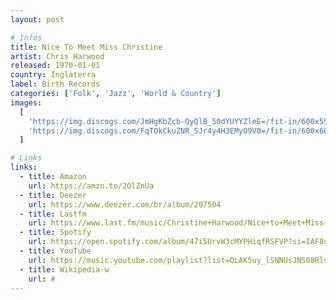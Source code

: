 ```yaml
---
layout: post

# Infos
title: Nice To Meet Miss Christine
artist: Chris Harwood
released: 1970-01-01
country: Inglaterra
label: Birth Records
categories: ['Folk', 'Jazz', 'World & Country']
images:
  [
    'https://img.discogs.com/JmHgKbZcb-QyQlB_50dYUYYZleE=/fit-in/600x590/filters:strip_icc():format(jpeg):mode_rgb():quality(90)/discogs-images/R-4721409-1402775874-2279.jpeg.jpg',
    'https://img.discogs.com/FqTOkCkuZNR_SJr4y4H3EMyO9V0=/fit-in/600x602/filters:strip_icc():format(jpeg):mode_rgb():quality(90)/discogs-images/R-4721409-1579522199-9409.jpeg.jpg',
  ]

# Links
links:
  - title: Amazon
    url: https://amzn.to/2OlZnUa
  - title: Deezer
    url: https://www.deezer.com/br/album/207504
  - title: Lastfm
    url: https://www.last.fm/music/Christine+Harwood/Nice+to+Meet+Miss+Christine
  - title: Spotify
    url: https://open.spotify.com/album/47i5UrvW3cMYPHiqfRSFVP?si=IAF8u17KQvuVZz6Nj1DpLQ
  - title: YouTube
    url: https://music.youtube.com/playlist?list=OLAK5uy_lSNNUsJNS08Rlsjp8RYs6d_UnWTXGfGQM
  - title: Wikipedia-w
    url: #
---
```

